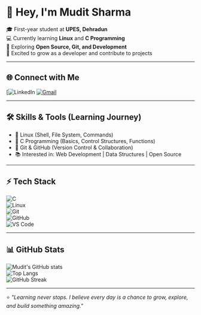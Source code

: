 # 👋 Hey, I'm Mudit Sharma  

🎓 First-year student at **UPES, Dehradun**  
💻 Currently learning **Linux** and **C Programming**  
🌱 Exploring **Open Source, Git, and Development**  
🚀 Excited to grow as a developer and contribute to projects  

---

## 🌐 Connect with Me  
[![LinkedIn](https://www.linkedin.com/in/mudit-kumar-sharma-1a0645376) 
[![Gmail](https://img.shields.io/badge/Gmail-D14836?style=for-the-badge&logo=gmail&logoColor=white)](mailto:your-email@gmail.com)  

---

## 🛠 Skills & Tools (Learning Journey)  
- 🐧 Linux (Shell, File System, Commands)  
- 🔹 C Programming (Basics, Control Structures, Functions)  
- 🔄 Git & GitHub (Version Control & Collaboration)  
- 📚 Interested in: Web Development | Data Structures | Open Source  

---

## ⚡ Tech Stack  
![C](https://img.shields.io/badge/C-00599C?style=for-the-badge&logo=c&logoColor=white)  
![Linux](https://img.shields.io/badge/Linux-FCC624?style=for-the-badge&logo=linux&logoColor=black)  
![Git](https://img.shields.io/badge/Git-F05032?style=for-the-badge&logo=git&logoColor=white)  
![GitHub](https://img.shields.io/badge/GitHub-181717?style=for-the-badge&logo=github&logoColor=white)  
![VS Code](https://img.shields.io/badge/VS%20Code-007ACC?style=for-the-badge&logo=visual-studio-code&logoColor=white)  

---

## 📊 GitHub Stats  
![Mudit's GitHub stats](https://github-readme-stats.vercel.app/api?username=YourGitHubUsername&show_icons=true&theme=radical)  
![Top Langs](https://github-readme-stats.vercel.app/api/top-langs/?username=YourGitHubUsername&layout=compact&theme=radical)  
![GitHub Streak](https://streak-stats.demolab.com/?user=YourGitHubUsername&theme=radical)  

---

⭐ *"Learning never stops. I believe every day is a chance to grow, explore, and build something amazing."*  

